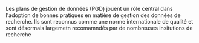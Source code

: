 Les plans de gestion de données (PGD) jouent un rôle central dans l'adoption de bonnes pratiques en matière de gestion des données de recherche. Ils sont reconnus comme une norme internationale de qualité et sont désormais largemetn recomamndés par de nombreuses insitutions de recherche